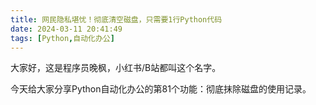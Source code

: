 ```yaml
---
title: 网民隐私堪忧！彻底清空磁盘，只需要1行Python代码
date: 2024-03-11 20:41:49
tags: [Python,自动化办公]
---
```



大家好，这是程序员晚枫，小红书/B站都叫这个名字。

今天给大家分享Python自动化办公的第81个功能：彻底抹除磁盘的使用记录。

